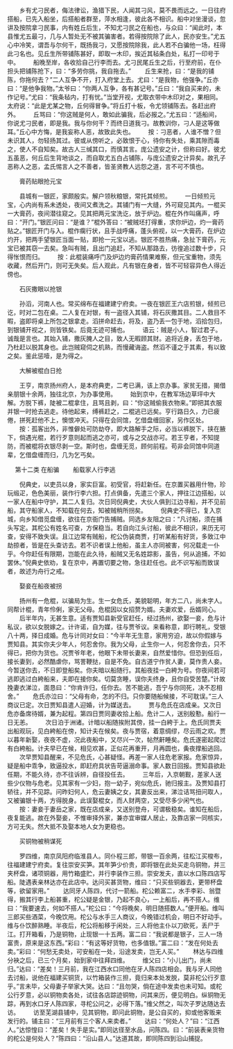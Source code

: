 <!-- { "loadSidebar": true } -->
　　乡有尤刁民者，侮法律讼，渔猎下民，人闻其刁风，莫不畏而远之。一日往府搭船，已先入船坐，后搭船者群至，萍水相逢，彼此各不相识。船中对坐漫谈，忽讲及按院拿刁民事，内有姓丘后生，不知尤刁民之在船也，与众曰：“闻此时，本县惟尤五最刁，几与人暂处无不被其骗害者。若得按院除了此人，民亦安生。”尤五心中冷笑，谓吾与尔何干，既扬我刁，又愿按院除我，此人若不白骗他一场，枉得此刁名也。见丘生所带铺陈甚好，即取一木印，挨近其毡条白处，私打一印号于中。
　　船晚至岸，各收拾自己行李而去。尤刁民尾丘生之后，行至府前，在仆担头把铺陈抢下，曰：“多劳你挑，我自拖去。”
　　丘生来抢，曰：“是我的铺陈，你拖何去？”二人互争不开，打入府堂上去。尤曰：“是我物，他强争。”丘亦曰：“是他争我物。”太爷曰：“你两人互争，各有甚记号。”丘曰：“我自买来的，未作记号。”尤曰：“我条毡内，打有忧。”当堂开视，尤取衣带中木印对之，果相同。太府说：“此是尤某之物，丘何得冒争。”将丘打十板，令尤领铺陈去。各赶出府外。
　　丘骂曰：“你这贼是何人，敢如此骗我，后必报之。”尤五曰：“适船间，你说尤刁民者，即是我。我与你何干？而终日道我刁。故教训你，刁人是这等做耳。”丘心中方悔，是我妄称人恶，故致此失也。
　　按：刁恶者，人谁不憎？但未识其人，勿轻扬其过。彼或从傍听之，必致恨于心，待你有失处，乘其隙而毒之，使人不自知矣。故古人三缄其口，而慎其言。庞公遗安之计，但称曰好。彼尤五虽恶，何丘后生背地谈之，而自取尤五白占铺陈，与庞公遗安之计异矣。故孔子恶称人之恶，孟氏惕言人之不善者，皆圣贤教人远怨之道，言不可不慎也。

　　膏药贴眼抢元宝

　　县城有一银匠，家颇殷实。解户领秋粮银，常托其倾煎。
　　一日倾煎元宝，心内尚有系未透处，夜间又煮洗之。其铺门有一大缝，外可窥见其内。一棍买一大膏药，夜间潜往窥之。见其把两元宝洗讫，放于炉边。棍在外作叫痛声，呼曰：“开门。”银匠问曰：“是谁？”棍外答曰：“被贼坯打得重，求你炉边，灼一膏药贴之。”银匠开门与入。棍作瘸行状，且手战呼痛，蓬头俯视，以一大膏药，在炉边灼开，把两手望银匠当面一贴，即抢一元宝以逃。银匠不胜热痛，急扯下膏药，元宝已被其窃一去矣。急叫有贼，且出门追赶，不知从那路去，彷徨追过数十步，只得怅恨而归。
　　按：此棍装痛呼门及炉边灼膏药情果难察，但元宝重物，须先收藏，然后开门，则可无失矣。后人观此，凡有银在身者，皆不可轻容异色人得近傍也。

　　石灰撒眼以抢银

　　孙滔，河南人也。常买绵布在福建建宁府卖。一夜在银匠王六店煎银，倾煎已讫，时对二包在桌。二人复在对银，有一盗径入其铺，将石灰撒其目。二人救目不暇，盗即将桌上所包之银拿走。滔拼命赶去，将及，盗乃丢一包于地，滔拾包归，到银铺开视之，则皆铁矣。后竟无迹可捕也。
　　语云：贼是小人，智过君子。诚哉是言也。其始入铺，撒灰腌人之目，致人无暇顾其财。追将近身，丢包于地，乃杜赶以脱其身也。此岂贼窥伺之机熟，而慢藏诲盗。然滔不谨之于其素，有以致之矣。鉴此惩噎，是为得之。

　　大解被棍白日抢

　　王亨，南京扬州府人，是本府典吏，二考已满，该上京办事。家贫无措，揭借亲朋银十余两，独往北京，为办事使用。
　　始到京中，在教军场边草坪中大解。方脱下裤，陡被二棍拿住，且骂且剥，曰：“你这贼偷我衣物来。”即把其衣服并银一时抢去逃走。待他起来，缚裤赶之，二棍逃已远矣。亨行路日久，力已疲倦，拼死赶他不上，懊恨冲天。只得在会同馆，乞借盘缠回家，另作区处。
　　按：孤客出外，非惟僻处可防劫夺，即大路解手之际，必当以裤脱下，挟在腋下，倘遇光棍，若行歹意则起而逃之亦可，或与之交战亦可。若王亨者，不知提防，而被棍将衣银尽剥一空。斯时也，盘缠无觅，顾何前程。苟非会同馆中同道辈，乞借盘缠而归，几为乞丐矣。

　
第十二类    在船骗
　　船载家人行李逃

　　倪典史，以吏员以身，家实巨富。初受官，将赶新任。在京置买器用什物，珍玩缎疋，色色美丽，装作行李六担。打点俱备，先遣三个家人，押往江边搭船，以一家人在船中守护，其二人复归。次日同倪典史，大伙人俱到江边寻船，并不见前船，其守船家人，不知载在何去，知被贼稍所拐矣。
　　倪典史不得已，复入京城，向乡知借觅盘缠，欲往在京衙门告捕贼。同选乡友阻之曰：“凡讨船，须在捕头写定。其柁公有姓名可查，方保稳当。若自向江头讨船，彼此不相识，来历无可查，安得不致失误。且江边常有贼船，柁公伪装商贾，打听某船有好货，多致江中劫掠者，皆是在头查访去。若不识者误上他船，虽主人亦同被害，何况载走一仆乎。今你赶任有限期，岂能在此久待，船贼又无名姓踪影，虽告，何从追捕，不如罢休。”倪典史依劝，复在京中，再置切要之物，急往赶任也。此不识写船而致误者，故述为舟行之戒。

　　娶妾在船夜被拐

　　扬州有一危棍，以骗局为生。生一女危氏，美貌聪明，年方二八，尚未字人。同帮计棍，青年伶俐，家无父母。危棍因以女招赘为婿。夫妻欢爱，岳婿同心。
　　后半年内，无甚生意。适有贾知县新受官赶任，经过扬州，欲娶一妾，危与计私议，欲以女脱嫁之。计许诺，自为媒，往与贾爷议。来看称意，即行聘礼，受银八十两，择日成婚。危与计同对女曰：“今半年无生意，家用穷迫，故以你假嫁与贾知县。其实你夫少年人，何忍舍你。我为父母，止生你一人，何忍舍你去，只不得已，把你为货也。况贾爷年老，他眼下未带长妻来，自然爱惜你。但恐到任后，接长妻到，必然酷虐你，骂詈鞭挞，自是不免。自古道宁作贫人妻，莫作贵人妾。今暂送你去，不日即登船矣。你夫暗以船随行。其船夜挂一白絝为号。你夜间若可逃即逃过白絝船来，夫即在接你矣。切莫贪睡，误你夫终身，且你自受苦楚。”计故挽妻衣涕泣，面恳曰：“你肯许归，任你去。苦不能逃，吾宁与你同死，决不忍相舍。”
　　危氏亦泣曰：“父母有命，怎的不归。只你要随船候接，不可耽误。”三人商议已定。次日贾知县遣人迎婚，计为媒送去。
　　贾与危氏在店成亲。又次日危亦备席待婿，兼为起程。第四日贾同妻收拾上船。危计二人，送别殷懃。船行一日无恙。
　　次日泊于洲诸。计暗以船随挨附其傍，挂一白絝于上。危氏同贾夫出船观玩，见白絝船在傍，知计夫在候矣。夜与贾宿，着意绸缪，尽云雨之欢。贾以暮年新娶，夜夜不虚，况此夜船中，又尽兴一次，帖然鼾睡矣。危氏遂密起爬过有白絝船。计夫早已在候，相见欢甚，正似花再重开，月再圆也，夤夜撑船逃回。
　　次早贾知县醒来，不见危氏，心甚疑怪。再差一家人往危老家报。危家惊异，疑是船中乖争，致逼投水，即赶府具状告苛逼溺命事。家人数日回报。贾知县欲赴任期，不能久待，亦不往诉辨，自径投任去。
　　三年后，入京朝觐，差家人送些少仪物与危老。见其家有一少妇，抱一幼子，宛似危氏，驰归报主。及贾知县打轿往，并不见踪。问昨妇何人，危云妻姨之女，其妻反出来，涕泣诘骂扭问取人，又被骗银十两，方得脱身。此误娶棍女，而人财两空，又受尽多少闲气也。
　　按：妻妾于妻岳之家，既在店成亲，又送别登舟，可谓极稳矣。谁知在船后，夜复能逃。故在外娶妾，不惟审择外家，兼亦宜审媒人居止，及靠店家一同核实，方可无失。然大抵不及娶本地人女为更稳也。

　　买铜物被稍谋死

　　罗四维，南京凤阳府临淮县人。同仆程三郎，带银一百余两，往松江买梭布，往福建建宁府卖。复往崇安买笋。其年笋少价贵，即将银在此处买走乌铜物，并三夹杯盘，诸项铜器，用竹箱盛贮，并行李装作三担。崇安发夫，直以水口陈四店写船。陡遇表亲林达亦在此店中。达问买甚货物，维曰：“只买些铜器去，更带杯盘等，欲留家用。”
　　达同牙人陈四，代讨一箭船。柁公赖富二，水手李彩、翁暨得，搬其行李上船甚重，柁公疑是金银，乃起不良心，一上船后，再不搭人。维曰：“我要速去，何如不搭人。”柁公曰：“今将晚矣，明日随搭数人。”便开船。维叫三郎买些酒菜，今晚饮用。柁公与水手三人商议，今晚错过机会，明日不好动手。维与仆饮醉熟睡。半夜后，柁公将船移于闲处，三人将他主仆以刀砍死，丢尸于江。打开箱看，乃是铜物，止现银一十五两。富二曰：“我说都是银子，三人一场富贵，原来是这东西。”彩曰：“有这等好货物，也多值银。”富二曰：“发在何处去卖。”彩曰：“何愁无卖处，可安船在一处，沿途发卖，岂无人买。”
　　林达与四维分袂之后，已三个月矣，始到家中往拜四维。
　　维父曰：“小儿出门，尚未归。”达曰：“差矣！三月前，我在江西水口同他在牙人陈四店相会。我与牙人同他去讨船，说他在福建买铜货，以竹箱装作三担，竟归来本处发脱，莫非柁公行歹意乎。”言未毕，父母妻子举家大哭。达曰：“且勿哭，倘在途中发卖也未可知。或柁公行歹意，必以铜物卖各处，试往各店踪迹铜物，问其来历，便见明白。纵铜物无踪，再到水口牙人陈四家，寻柁公问之，必得下落。”维父然之，叫次子罗达随达去访。
　　访至芜湖县铺中，见其铜物，即问此铜物，是公自买的，抑或他客贩来发行的。铺主曰：“三月前有三个客人来卖者。”
　　达曰：“何处人？”曰：“江西人。”达惊惶曰：“差矣！失手是实。”即同达径至水品，问陈四。曰：“前装表亲货物的柁公是何处人？”陈四曰：“沿山县人。”达道其故，即同陈四到沿山捕捉。
